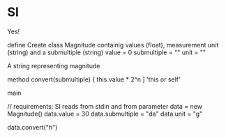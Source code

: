 # SI
Yes!

define 
Create class Magnitude containig values (float), measurement unit (string) and a submultiple (string)
  value = 0
  submultiple = ""
  unit = ""
  
A string representing magnitude

method convert(submultiple)
{
   this.value * 2^n
]
'this or self'

main

  // requirements: SI reads from stdin and from parameter
  data = new Magnitude()
  data.value = 30
  data.submultiple = "da"
  data.unit = "g"
  
  data.convert("h")
  
  